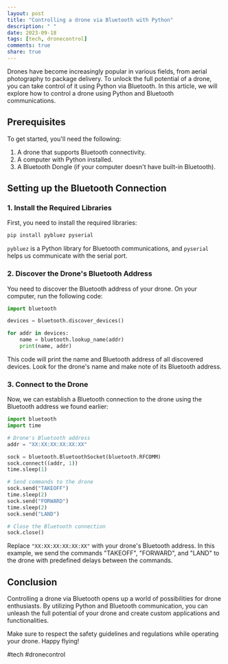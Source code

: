 ```yaml
---
layout: post
title: "Controlling a drone via Bluetooth with Python"
description: " "
date: 2023-09-18
tags: [tech, dronecontrol]
comments: true
share: true
---
```


Drones have become increasingly popular in various fields, from aerial photography to package delivery. To unlock the full potential of a drone, you can take control of it using Python via Bluetooth. In this article, we will explore how to control a drone using Python and Bluetooth communications.

## Prerequisites

To get started, you'll need the following:

1. A drone that supports Bluetooth connectivity.
2. A computer with Python installed.
3. A Bluetooth Dongle (if your computer doesn't have built-in Bluetooth).

## Setting up the Bluetooth Connection

### 1. Install the Required Libraries

First, you need to install the required libraries:

```python
pip install pybluez pyserial
```

`pybluez` is a Python library for Bluetooth communications, and `pyserial` helps us communicate with the serial port.

### 2. Discover the Drone's Bluetooth Address

You need to discover the Bluetooth address of your drone. On your computer, run the following code:

```python
import bluetooth

devices = bluetooth.discover_devices()

for addr in devices:
    name = bluetooth.lookup_name(addr)
    print(name, addr)
```

This code will print the name and Bluetooth address of all discovered devices. Look for the drone's name and make note of its Bluetooth address.

### 3. Connect to the Drone

Now, we can establish a Bluetooth connection to the drone using the Bluetooth address we found earlier:

```python
import bluetooth
import time

# Drone's Bluetooth address
addr = "XX:XX:XX:XX:XX:XX"

sock = bluetooth.BluetoothSocket(bluetooth.RFCOMM)
sock.connect((addr, 1))
time.sleep(1)

# Send commands to the drone
sock.send("TAKEOFF")
time.sleep(2)
sock.send("FORWARD")
time.sleep(2)
sock.send("LAND")

# Close the Bluetooth connection
sock.close()
```

Replace `"XX:XX:XX:XX:XX:XX"` with your drone's Bluetooth address. In this example, we send the commands "TAKEOFF", "FORWARD", and "LAND" to the drone with predefined delays between the commands.

## Conclusion

Controlling a drone via Bluetooth opens up a world of possibilities for drone enthusiasts. By utilizing Python and Bluetooth communication, you can unleash the full potential of your drone and create custom applications and functionalities.

Make sure to respect the safety guidelines and regulations while operating your drone. Happy flying!

#tech #dronecontrol